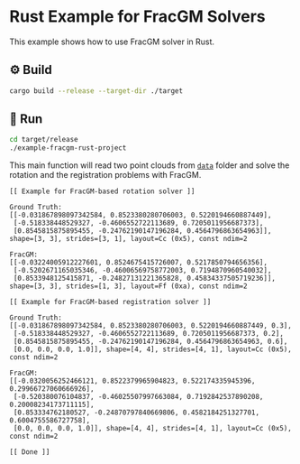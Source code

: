 # Rust Example for FracGM Solvers

This example shows how to use FracGM solver in Rust.

## :gear: Build

```sh
cargo build --release --target-dir ./target
```

## :running: Run

```sh
cd target/release
./example-fracgm-rust-project
```

This main function will read two point clouds from [`data`](../data) folder and
solve the rotation and the registration problems with FracGM.

```
[[ Example for FracGM-based rotation solver ]]

Ground Truth:
[[-0.031867898097342584, 0.8523380280706003, 0.5220194660887449],
 [-0.518338448529327, -0.4606552722113689, 0.7205011956687373],
 [0.8545815875895455, -0.24762190147196284, 0.4564796863654963]], shape=[3, 3], strides=[3, 1], layout=Cc (0x5), const ndim=2

FracGM:
[[-0.03224005912227601, 0.8524675415726007, 0.5217850794656356],
 [-0.5202671165035346, -0.46006569758772003, 0.7194870960540032],
 [0.8533948125415871, -0.24827131221365828, 0.45834337505719236]], shape=[3, 3], strides=[1, 3], layout=Ff (0xa), const ndim=2

[[ Example for FracGM-based registration solver ]]

Ground Truth:
[[-0.031867898097342584, 0.8523380280706003, 0.5220194660887449, 0.3],
 [-0.518338448529327, -0.4606552722113689, 0.7205011956687373, 0.2],
 [0.8545815875895455, -0.24762190147196284, 0.4564796863654963, 0.6],
 [0.0, 0.0, 0.0, 1.0]], shape=[4, 4], strides=[4, 1], layout=Cc (0x5), const ndim=2

FracGM:
[[-0.0320056252466121, 0.8522379965904823, 0.522174335945396, 0.29966727060666926],
 [-0.520380076104837, -0.46025507997663084, 0.7192842537890208, 0.20008234173711115],
 [0.853334762180527, -0.24870797840669806, 0.4582184251327701, 0.6004755586727758],
 [0.0, 0.0, 0.0, 1.0]], shape=[4, 4], strides=[4, 1], layout=Cc (0x5), const ndim=2

[[ Done ]]
```
